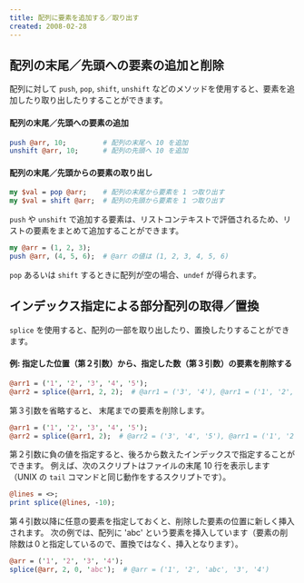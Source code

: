 ```yaml
---
title: 配列に要素を追加する／取り出す
created: 2008-02-28
---
```


配列の末尾／先頭への要素の追加と削除
----

配列に対して `push`, `pop`, `shift`, `unshift` などのメソッドを使用すると、要素を追加したり取り出したりすることができます。

#### 配列の末尾／先頭への要素の追加

~~~ perl
push @arr, 10;         # 配列の末尾へ 10 を追加
unshift @arr, 10;      # 配列の先頭へ 10 を追加
~~~

#### 配列の末尾／先頭からの要素の取り出し

~~~ perl
my $val = pop @arr;    # 配列の末尾から要素を 1 つ取り出す
my $val = shift @arr;  # 配列の先頭から要素を 1 つ取り出す
~~~

`push` や `unshift` で追加する要素は、リストコンテキストで評価されるため、リストの要素をまとめて追加することができます。

~~~ perl
my @arr = (1, 2, 3);
push @arr, (4, 5, 6);  # @arr の値は (1, 2, 3, 4, 5, 6)
~~~

`pop` あるいは `shift` するときに配列が空の場合、`undef` が得られます。


インデックス指定による部分配列の取得／置換
----

`splice` を使用すると、配列の一部を取り出したり、置換したりすることができます。

#### 例: 指定した位置（第２引数）から、指定した数（第３引数）の要素を削除する

~~~ perl
@arr1 = ('1', '2', '3', '4', '5');
@arr2 = splice(@arr1, 2, 2);  # @arr1 = ('3', '4'), @arr1 = ('1', '2', '5')
~~~

第３引数を省略すると、 末尾までの要素を削除します。

~~~ perl
@arr1 = ('1', '2', '3', '4', '5');
@arr2 = splice(@arr1, 2);  # @arr2 = ('3', '4', '5'), @arr1 = ('1', '2')
~~~

第２引数に負の値を指定すると、後ろから数えたインデックスで指定することができます。
例えば、次のスクリプトはファイルの末尾 10 行を表示します（UNIX の `tail` コマンドと同じ動作をするスクリプトです）。

~~~ perl
@lines = <>;
print splice(@lines, -10);
~~~

第４引数以降に任意の要素を指定しておくと、削除した要素の位置に新しく挿入されます。
次の例では、配列に 'abc' という要素を挿入しています（要素の削除数は０と指定しているので、置換ではなく、挿入となります）。

~~~ perl
@arr = ('1', '2', '3', '4');
splice(@arr, 2, 0, 'abc');  # @arr = ('1', '2', 'abc', '3', '4')
~~~

